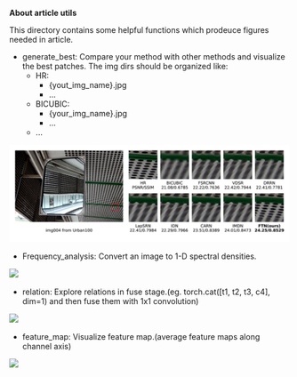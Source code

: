 **About article utils**

This directory contains some helpful functions which prodeuce figures needed in article.
* generate\_best: Compare your method with other methods and visualize the best patches. The img dirs should be organized like:
    * HR:
        - {yout_img_name}.jpg
        - ...
    * BICUBIC:
        - {your_img_name}.jpg
        - ...
    * ...

![](compare.jpg)

* Frequency\_analysis: Convert an image to 1-D spectral densities.

![](frequency.jpg')

* relation: Explore relations in fuse stage.(eg. torch.cat([t1, t2, t3, c4], dim=1) and then fuse them with 1x1 convolution)

![](relation.jpg')

* feature\_map: Visualize feature map.(average feature maps along channel axis)

![](feature_map.jpg')
